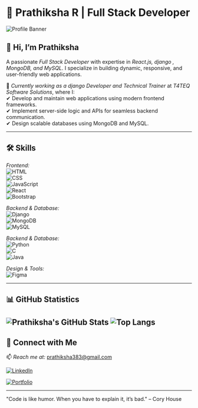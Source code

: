 # 🚀 Prathiksha R | Full Stack Developer  

![Profile Banner](https://user-images.githubusercontent.com/74038190/221352975-94759904-aa4c-4032-a8ab-b546efb9c478.gif)  

## 👋 Hi, I’m Prathiksha
A passionate *Full Stack Developer* with expertise in *React.js, django , MongoDB, and MySQL*. I specialize in building dynamic, responsive, and user-friendly web applications.  

💼 *Currently working as a django Developer and Technical Trainer* at *T4TEQ Software Solutions*, where I:  
✔ Develop and maintain web applications using modern frontend frameworks.  
✔ Implement server-side logic and APIs for seamless backend communication.  
✔ Design scalable databases using MongoDB and MySQL.  

---

## 🛠 Skills  
*Frontend:*  
![HTML](https://img.shields.io/badge/HTML-E34F26?style=for-the-badge&logo=html5&logoColor=white)  
![CSS](https://img.shields.io/badge/CSS-1572B6?style=for-the-badge&logo=css3&logoColor=white)  
![JavaScript](https://img.shields.io/badge/JavaScript-F7DF1E?style=for-the-badge&logo=javascript&logoColor=black)  
![React](https://img.shields.io/badge/React-61DAFB?style=for-the-badge&logo=react&logoColor=black)  
![Bootstrap](https://img.shields.io/badge/Bootstrap-563D7C?style=for-the-badge&logo=bootstrap&logoColor=white)  

*Backend & Database:*  
![Django](https://img.shields.io/badge/Django-339933?style=for-the-badge&logo=Django&logoColor=white)  
![MongoDB](https://img.shields.io/badge/MongoDB-47A248?style=for-the-badge&logo=mongodb&logoColor=white)  
![MySQL](https://img.shields.io/badge/MySQL-4479A1?style=for-the-badge&logo=mysql&logoColor=white)  

*Backend & Database:*  
![Python](https://img.shields.io/badge/Python-339933?style=for-the-badge&logo=Python&logoColor=white)  
![C](https://img.shields.io/badge/C-339933?style=for-the-badge&logo=C&logoColor=white)  
![Java](https://img.shields.io/badge/Java-339933?style=for-the-badge&logo=Java&logoColor=white)  


*Design & Tools:*  
![Figma](https://img.shields.io/badge/Figma-F24E1E?style=for-the-badge&logo=figma&logoColor=white)  


---

## 📊 GitHub Statistics  

![Prathiksha's GitHub Stats](https://github-readme-stats.vercel.app/api?username=your-github-username&show_icons=true&hide_title=true&count_private=true)
![Top Langs](https://github-readme-stats.vercel.app/api/top-langs/?username=Prathiksha38&layout=compact&theme=radical)
---

## 🤝 Connect with Me  
📫 *Reach me at:* prathiksha383@gmail.com

[![LinkedIn](https://img.shields.io/badge/LinkedIn-0A66C2?style=for-the-badge&logo=linkedin&logoColor=white)](https://linkedin.com/in/prathiksha38) 

[![Portfolio](https://img.shields.io/badge/Portfolio-FF5722?style=for-the-badge&logo=web&logoColor=white)](https://portfolio-prathi.netlify.app/)

---

"Code is like humor. When you have to explain it, it’s bad." – Cory House 
